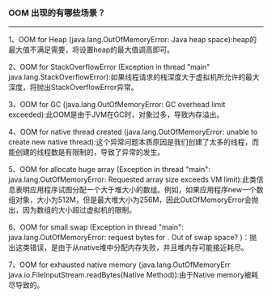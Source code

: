 ### OOM 出现的有哪些场景？
---


1、OOM for Heap (java.lang.OutOfMemoryError: Java heap space):heap的最大值不满足需要，将设置heap的最大值调高即可。

2、OOM for StackOverflowError (Exception in thread "main" java.lang.StackOverflowError):如果线程请求的栈深度大于虚拟机所允许的最大深度，将抛出StackOverflowError异常。

3、OOM for GC (java.lang.OutOfMemoryError: GC overhead limit exceeded):此OOM是由于JVM在GC时，对象过多，导致内存溢出。

4、OOM for native thread created (java.lang.OutOfMemoryError: unable to create new native thread):这个异常问题本质原因是我们创建了太多的线程，而能创建的线程数是有限制的，导致了异常的发生。

5、OOM for allocate huge array (Exception in thread "main": java.lang.OutOfMemoryError: Requested array size exceeds VM limit):此类信息表明应用程序试图分配一个大于堆大小的数组。例如，如果应用程序new一个数组对象，大小为512M，但是最大堆大小为256M，因此OutOfMemoryError会抛出，因为数组的大小超过虚拟机的限制。

6、OOM for small swap (Exception in thread "main": java.lang.OutOfMemoryError: request bytes for . Out of swap space? )：抛出这类错误，是由于从native堆中分配内存失败，并且堆内存可能接近耗尽。

7、OOM for exhausted native memory (java.lang.OutOfMemoryErr java.io.FileInputStream.readBytes(Native Method)):由于Native memory被耗尽导致的。